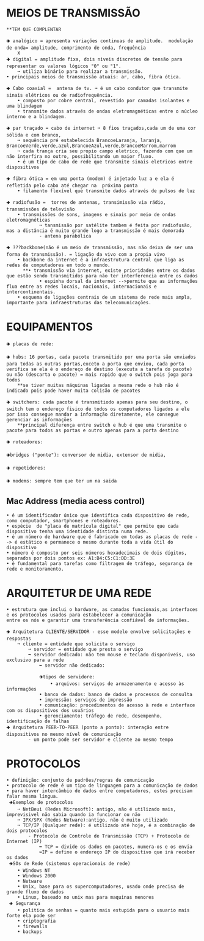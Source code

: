 # MEIOS DE TRANSMISSÃO
	**TEM QUE COMPLENTAR

	🢂 analógico = apresenta variações continuas de amplitude.  modulação de onda= amplitude, comprimento de onda, frequência   
 		X
	🢂 digital = amplitude fixa, dois niveis discretos de tensão para representar os valores lógicos "0" ou "1".
 		➞ utiliza binário para realizar a transmissão.
	• principais meios de transmissão atuais: ar, cabo, fibra ótica.

	🢂 Cabo coaxial =  antena de tv. ➞ é um cabo condutor que transmite sinais elétricos ou de radiofrequência.
		• composto por cobre central, revestido por camadas isolantes e uma blindagem
		• transmite dados através de ondas eletromagnéticas entre o núcleo interno e a blindagem.

	🢂 par traçado = cabo de internet ➞ 8 fios traçados,cada um de uma cor sólida e com branco, 
 		➞ sequência pré estabelecida BrancoeLaranja, laranja, BrancoeVerde,verde,azul,BrancoeAzul,verde,BrancoeMarrom,marrom 
   		➞ cada trança cria seu propio campo eletrico, fazendo com que um não interfira no outro, possibilitando um maior fluxo.
		• é um tipo de cabo de rede que transmite sinais eletricos entre dispositivos

	🢂 fibra ótica = em uma ponta (modem) é injetado luz a e ela é refletida pelo cabo até chegar na  próxima ponta
		• filamento flexível que transmite dados através de pulsos de luz

	🢂 radiofusão =  torres de antenas, transimissão via rádio, transmissões de televisão
		• transmissões de sons, imagens e sinais por meio de ondas eletromagnéticas 
                ➞ tansmissão por satélite tambem é feita por radiofusão, mas a distância é muito grande logo a transmissão é mais demorada  
				- antena parabólica

	🢂 ???backbone(não é um meio de transmissão, mas não deixa de ser uma forma de transmissão). = ligação da vivo com a propia vivo
		• backbone da internet é a infraestrutura central que liga as redes de computadores em todo o mundo.
	      **• transmissão via internet, existe prioridades entre os dados que estão sendo transmitidos para não ter interferencia entre os dados
                • espinha dorsal da internet -->permite que as informações flua entre as redes locais, nacionais, internacionais e intercontinentais. 
		• esquema de ligações centrais de um sistema de rede mais ampla, importante para infraestruturas das telecomunicações.

# EQUIPAMENTOS 

    🢂 placas de rede:

    🢂 hubs: 16 portas, cada pacote transmitido por uma porta são enviados para todas as outras portas,exceto a porta que enviou, cada porta verifica se ela é o endereço de destino (executa a tarefa do pacote) ou não (descarta o pacote) = mais rapido que o switch pois joga para todos 
        **se tiver muitas máquinas ligadas a mesma rede o hub não é indicado pois pode haver muita colisão de pacotes

    🢂 switchers: cada pacote é transmitiodo apenas para seu destino, o switch tem o endereço fisico de todos os computadores ligados a ele por isso consegue mandar a informação diretamente, ele consegue gerenciar as informações 
        **principal diferença entre switch e hub é que uma transmite o pacote para todos as portas e outro apenas para a porta destino

    🢂 roteadores: 

    🢂bridges ("ponte"): conversor de midia, extensor de midia, 
    
    🢂 repetidores:

    🢂 modems: sempre tem que ter um na saida

## Mac Address (media acess control)

	• é um identificador único que identifica cada dispositivo de rede, como computador, smartphones e roteadores. 
	• espécie  de "placa de matrícula digital" que permite que cada dispositivo tenha uma identidade distinta numa rede. 
	• é um número de hardware que é fabricado em todas as placas de rede --> é estático e permanece o mesmo durante toda a vida útil do dispositivo
	• número é composto por seis números hexadecimais de dois dígitos, separados por dois pontos ex: A1:B4:C5:C1:DD:3E
	• é fundamental para tarefas como filtragem de tráfego, segurança de rede e monitoramento. 


# ARQUITETUR DE UMA REDE

	• estrutura que inclui o hardware, as camadas funcionais,as interfaces e os protocolos usados para estabelecer a comunicação 
 	entre os nós e garantir uma transferência confiável de informações.
  
 	🢂 Arquitetura CLIENTE/SERVIDOR - esse modelo envolve solicitações e respostas
		➞ cliente = entidade que solicita o serviço
    		➞ servidor = entidade que presta o serviço 
			➥ servidor dedicado: não tem mouse e teclado disponiveis, uso exclusivo para a rede
        		➥ servidor não dedicado: 

    			🡺tipos de servidore: 
    				• arquivos: serviços de armazenamento e acesso às informações
				• banco de dados: banco de dados e processos de consulta
				• impressão: serviços de impressão
				• comunicação: procedimentos de acesso à rede e interface com os dispositivos dos usuários
				• gerenciamento: tráfego de rede, desempenho, identificação de falhas
	🢂 Arquitetura PEER-TO-PEER (ponto a ponto): interação entre dispositivos no mesmo nível de comunicação
    		- um ponto pode ser servidor e cliente ao mesmo tempo

# PROTOCOLOS

	• definição: conjunto de padrões/regras de comunicação
	• protocolo de rede é um tipo de linguagem para a comunicação de dados
	• para haver intercâmbio de dados entre computadores, estes precisam falar mesma língua.
	 🡺Exemplos de protocolos
		➞ NetBeui (Redes Microsoft): antigo, não é utilizado mais, imprevisivel não sabia quando ia funcionar ou não
		➞ IPX/SPX (Redes Netware):antigo, não é muito utilizado 
		➞ TCP/IP (Qualquer rede): é utilizado até hoje, é a combinação de dois protocolos 
  			- Protocolo de Controle de Transmissão (TCP) + Protocolo de Internet (IP)
 				➥ TCP = divide os dados em pacotes, numera-os e os envia
				➥IP = define o endereço IP do dispositivo que irá receber os dados
	 🡺SOs de Rede (sistemas operacionais de rede)
		• Windows NT
		• Windows 2000
		• Netware
		• Unix, base para os supercomputadores, usado onde precisa de grande fluxo de dados
		• Linux, baseado no unix mas para maquinas menores
	 🡺 Segurança
		• politica de senhas = quanto mais estupida para o usuario mais forte ela pode ser
		• criptografia 
		• firewalls
		• backups


